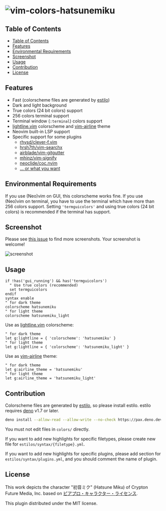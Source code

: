 # ![vim-colors-hatsunemiku](https://ec.crypton.co.jp/img/vocaloid/mikunt/mikunt_logo.png)

## Table of Contents

<!--ts-->

- [Table of Contents](#table-of-contents)
- [Features](#features)
- [Environmental Requirements](#environmental-requirements)
- [Screenshot](#screenshot)
- [Usage](#usage)
- [Contribution](#contribution)
- [License](#license)

<!--te-->

## Features

- Fast (colorscheme files are generated by
  [estilo](https://github.com/jacoborus/estilo))
- Dark and light background
- True colors (24 bit colors) support
- 256 colors terminal support
- Terminal window (`:terminal`) colors support
- [lightline.vim](https://github.com/itchyny/lightline.vim) colorscheme and
  [vim-airline](https://github.com/vim-airline/vim-airline) theme
- Neovim built-in LSP support
- Specific support for some plugins
  - [rhysd/clever-f.vim](https://github.com/rhysd/clever-f.vim)
  - [hrsh7th/vim-searchx](https://github.com/hrsh7th/vim-searchx)
  - [airblade/vim-gitgutter](https://github.com/airblade/vim-gitgutter)
  - [mhinz/vim-signify](https://github.com/mhinz/vim-signify)
  - [neoclide/coc.nvim](https://github.com/neoclide/coc.nvim)
  - [... or what you want](https://github.com/4513ECHO/vim-colors-hatsunemiku/issues)

## Environmental Requirements

If you use (Neo)vim on GUI, this colorscheme works fine. If you use (Neo)vim on
terminal, you have to use the terminal which have more than 256 colors support.
Setting `'termguicolors'` and using true colors (24 bit colors) is recommended
if the terminal has support.

## Screenshot

Please see
[this issue](https://github.com/4513ECHO/vim-colors-hatsunemiku/issues/1) to
find more screenshots. Your screenshot is welcome!

![screenshot](https://user-images.githubusercontent.com/81011153/159166785-ad4a93f9-f7a7-41a2-9755-37807acb341c.jpeg)

## Usage

```vim
if !has('gui_running') && has('termguicolors')
  " Use true colors (recommended)
  set termguicolors
endif
syntax enable
" for dark theme
colorscheme hatsunemiku
" for light theme
colorscheme hatsunemiku_light
```

Use as [lightline.vim](https://github.com/itchyny/lightline.vim) colorscheme:

```vim
" for dark theme
let g:lightline = { 'colorscheme': 'hatsunemiku' }
" for light theme
let g:lightline = { 'colorscheme': 'hatsunemiku_light' }
```

Use as [vim-airline](https://github.com/vim-airline/vim-airline) theme:

```vim
" for dark theme
let g:airline_theme = 'hatsunemiku'
" for light theme
let g:airline_theme = 'hatsunemiku_light'
```

## Contribution

Colorscheme files are generated by
[estilo](https://github.com/jacoborus/estilo), so please install estilo. estilo
requires [deno](https://deno.land) v1.7 or later.

```sh
deno install --allow-read --allow-write --no-check https://pax.deno.dev/jacoborus/estilo/dist/estilo.js
```

You must not edit files in `colors/` directly.

If you want to add new highlights for specific filetypes, please create new file
for `estilos/syntax/{filetype}.yml`.

If you want to add new highlights for specific plugins, please add section for
`estilos/syntax/plugins.yml`, and you should comment the name of plugin.

## License

This work depicts the character "初音ミク" (Hatsune Miku) of Crypton Future Media,
Inc. based on [ピアプロ・キャラクター・ライセンス](http://piapro.jp/license/pcl/summary).

This plugin distributed under the MIT license.
